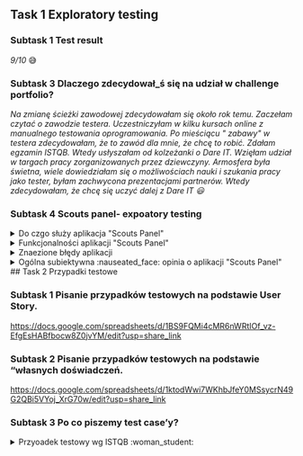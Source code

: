 ## Task 1 Exploratory testing

### Subtask 1 Test result

*9/10* 	:sweat_smile:

### Subtask 3 Dlaczego zdecydował_ś się na udział w challenge portfolio?

*Na zmianę ścieżki zawodowej zdecydowałam się około rok temu. Zaczełam czytać o zawodzie testera. Uczestniczyłam w kilku kursach online z manualnego testowania oprogramowania. Po mieściącu " zabawy" w testera zdecydowałam, że to zawód dla mnie, że chcę to robić. Zdałam egzamin ISTQB. Wtedy usłyszałam od kolzeżanki o Dare IT. 
Wzięłam udział w targach pracy zorganizowanych przez dziewczyny. Armosfera była świetna, wiele dowiedziałam się o możliwościach nauki i szukania pracy jako tester, byłam zachwycona prezentacjami partnerów. Wtedy zdecydowałam, że chcę się uczyć dalej z Dare IT 😃*

### Subtask 4 Scouts panel- expoatory testing
<details>
<summary> Do czgo służy aplikacja "Scouts Panel" </summary>
"Scout panel" to aplikacja służąca dla zawodników piłki nożnej, która umożliwia przeglądanie wskaźników, umiejętności i pozycje zawodników.
</details>
<details>
   <summary>Funkcjonalności aplikacji "Scouts Panel"</summary>
     * Logowanie do aplikacji
     * Zmiana języka wyświetlania strony
   - Dodawanie nowego gracza wypełniając formularz
     W mojej opini opcja mało intuicyjna, przycisk "DODAJ GRACZA" znajduje się w panelu "Linki pomocnicze". W mojej opini dużo lepszym rozwiązanie byłoby dodanie tego          przycisku w panelu bocznym z prawej strony
   - Dla kazdego zawodnika można dodać mecz w którym wziął/będzie brał udział za pomocą przycisku "Mecze">>> DODAJ MECZ
     W mojej opinii mało intuicyjna opcja widoczna dopiero o dodaniu zawodnika
   - Dla każdego zawodnika istnieje możliwośc stworzenia raportu za pomocą  przycisku "Raporty">>> DODAJ RAPORT
     W mojej opinii mało intuicyjna opcja widoczna dopiero o dodaniu zawodnika, chociaż istnieje przycisk "dodaj raport" nie można go dodać po wciśnięcu zmienia się na        przycisk "Dodaj mecz"
   - Można wyświetlić listę graczy za pomocą przycisku "Gracze"
     Opcja intuicyjna , widoczna w panelu bocznym 
   - istnieje możliwośc zmiany jezyka wyświetlania, dostępne języki : polski, angielski
     Opcja intuicyjna , możliwośc przełączania języków za pomocą przycisku przełączania 
   - Na liście mecze są możliwe do wykonania akcje t.j. edycja karty meczu, stworzenie raportu, rzpoczęcie meczu - opcje intuicyjne 
   </details>
   <details>
   <summary> Znaezione błędy aplikacji</summary>
    - mozlliwość dodania zawodnika, którego imie i nawisko zawodnika, zawierają liczby i znaki specjalne 
    - możliwośc wpisania w pola zdobyte gole, stracone gole, oznaczające ilość  liter
    - po wciśnięciu przyciski "+Dodaj raport" w panelu "Raporty" przycisk zmienia się na przycisk "+ Dodaj mecz" bez informacji 
   </details>
   <details>
   <summary> Ogólna subiektywna :nauseated_face: opinia o aplikacji "Scouts Panel"</summary>
    W mojej opini interfejs aplikacji mało intuicyjny oraz mało atrakcyjny, wręcz nudny. Na stronie aplikacji brak jest walidacji wielu pól.
   Brakuje informacji o sposobie działania wielu funkcji aplikacji. Nie chciałabym być uzytkownikem docelowym "Scouts Panel":wink:.
   </details>
 ## Task 2 Przypadki testowe
   
   ### Subtask 1 Pisanie przypadków testowych na podstawie User Story.
   
   https://docs.google.com/spreadsheets/d/1BS9FQMi4cMR6nWRtIOf_vz-EfgEsHABfbocw8Z0jvYM/edit?usp=share_link
   
   ### Subtask 2 Pisanie przypadków testowych na podstawie “własnych doświadczeń.
   
   https://docs.google.com/spreadsheets/d/1ktodWwi7WKhbJfeY0MSsycrN49G2QBi5VYoj_XrG70w/edit?usp=share_link
   
   ### Subtask 3 Po co piszemy test case’y?
   <details>
   <summary>Przyoadek testowy wg ISTQB :woman_student:</summary>to zbiór danych wejściowych, wstępnych warunków wykonania, oczekiwanych rezultatów i końcowych warunków wykonania opracowany w określonym celu lub dla warunku    testowego, jak wykonanie pewnej ścieżki programu lub zweryfikowanie zgodności z konkretnym wymaganiem.
   </details>
   
   
